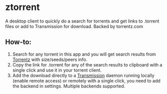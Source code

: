 ztorrent
========

A desktop client to quickly do a search for torrents and get links to .torrent files or add to Transmission for download. Backed by torrentz.com

How-to:
---------

1. Search for any torrent in this app and you will get search results from [Torrentz](http://torrentz.com/) with size/seeds/peers info.
2. Copy the link for .torrent for any of the search results to clipboard with a single click and use it in your torrent client.
3. Add the download directly to a [Transmission](http://transmissionbt.com/) daemon running locally (enable remote access) or remotely with a single click, you need to add the backend in settings. Multiple backends supported.
